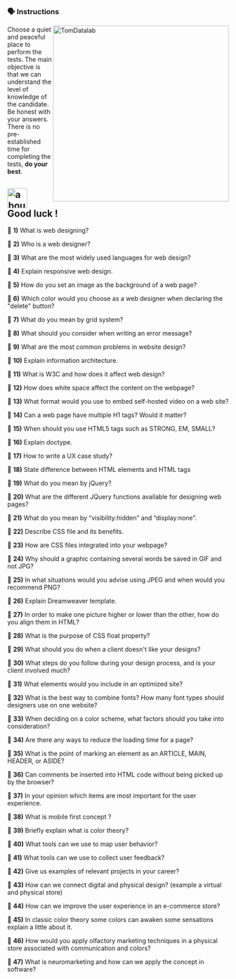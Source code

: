 ### :speaking_head: Instructions
<img src="https://raw.githubusercontent.com/MicaelliMedeiros/micaellimedeiros/master/image/computer-illustration.png" min-width="400px" max-width="400px" width="400px" align="right" alt="TomDatalab">

<p align="left"> 
  Choose a quiet and peaceful place to perform the tests. The main objective is that we can understand the level of knowledge of the candidate. Be honest with your answers. There is no pre-established time for completing the tests, <strong>do your best</strong>.<br>
</p>

## <img width="45" alt="about" src="https://raw.github.com/elizarov/elizarov/master/about.png"> Good luck !

:blue_book: <strong><b>1)</b></strong> What is web designing?

:blue_book: <strong><b>2)</b></strong> Who is a web designer?

:blue_book: <strong><b>3)</b></strong> What are the most widely used languages for web design?

:blue_book: <strong><b>4)</b></strong> Explain responsive web design.

:blue_book: <strong><b>5)</b></strong> How do you set an image as the background of a web page?

:blue_book: <strong><b>6)</b></strong> Which color would you choose as a web designer when declaring the "delete" button?

:blue_book: <strong><b>7)</b></strong> What do you mean by grid system?

:blue_book: <strong><b>8)</b></strong> What should you consider when writing an error message?

:blue_book: <strong><b>9)</b></strong> What are the most common problems in website design?

:blue_book: <strong><b>10)</b></strong> Explain information architecture.

:blue_book: <strong><b>11)</b></strong> What is W3C and how does it affect web design?

:blue_book: <strong><b>12)</b></strong> How does white space affect the content on the webpage?

:blue_book: <strong><b>13)</b></strong> What format would you use to embed self-hosted video on a web site?

:blue_book: <strong><b>14)</b></strong> Can a web page have multiple H1 tags? Would it matter?

:blue_book: <strong><b>15)</b></strong> When should you use HTML5 tags such as STRONG, EM, SMALL?

:blue_book: <strong><b>16)</b></strong> Explain doctype.

:blue_book: <strong><b>17)</b></strong> How to write a UX case study?

:blue_book: <strong><b>18)</b></strong> State difference between HTML elements and HTML tags

:blue_book: <strong><b>19)</b></strong> What do you mean by jQuery?

:blue_book: <strong><b>20)</b></strong> What are the different JQuery functions available for designing web pages?

:blue_book: <strong><b>21)</b></strong> What do you mean by “visibility:hidden” and “display:none”.

:blue_book: <strong><b>22)</b></strong> Describe CSS file and its benefits.

:blue_book: <strong><b>23)</b></strong> How are CSS files integrated into your webpage?

:blue_book: <strong><b>24)</b></strong> Why should a graphic containing several words be saved in GIF and not JPG?

:blue_book: <strong><b>25)</b></strong> In what situations would you advise using JPEG and when would you recommend PNG?

:blue_book: <strong><b>26)</b></strong> Explain Dreamweaver template.

:blue_book: <strong><b>27)</b></strong> In order to make one picture higher or lower than the other, how do you align them in HTML?

:blue_book: <strong><b>28)</b></strong> What is the purpose of CSS float property?

:blue_book: <strong><b>29)</b></strong> What should you do when a client doesn't like your designs?

:blue_book: <strong><b>30)</b></strong> What steps do you follow during your design process, and is your client involved much?

:blue_book: <strong><b>31)</b></strong> What elements would you include in an optimized site?

:blue_book: <strong><b>32)</b></strong> What is the best way to combine fonts? How many font types should designers use on one website?

:blue_book: <strong><b>33)</b></strong> When deciding on a color scheme, what factors should you take into consideration?

:blue_book: <strong><b>34)</b></strong> Are there any ways to reduce the loading time for a page?

:blue_book: <strong><b>35)</b></strong> What is the point of marking an element as an ARTICLE, MAIN, HEADER, or ASIDE?

:blue_book: <strong><b>36)</b></strong> Can comments be inserted into HTML code without being picked up by the browser?

:blue_book: <strong><b>37)</b></strong> In your opinion which items are most important for the user experience.

:blue_book: <strong><b>38)</b></strong> What is mobile first concept ?

:blue_book: <strong><b>39)</b></strong> Briefly explain what is color theory?

:blue_book: <strong><b>40)</b></strong> What tools can we use to map user behavior?

:blue_book: <strong><b>41)</b></strong> What tools can we use to collect user feedback?

:blue_book: <strong><b>42)</b></strong> Give us examples of relevant projects in your career?

:blue_book: <strong><b>43)</b></strong> How can we connect digital and physical design? (example a virtual and physical store)

:blue_book: <strong><b>44)</b></strong> How can we improve the user experience in an e-commerce store?

:blue_book: <strong><b>45)</b></strong> In classic color theory some colors can awaken some sensations explain a little about it.

:blue_book: <strong><b>46)</b></strong> How would you apply olfactory marketing techniques in a physical store associated with communication and colors?

:blue_book: <strong><b>47)</b></strong> What is neuromarketing and how can we apply the concept in software?
